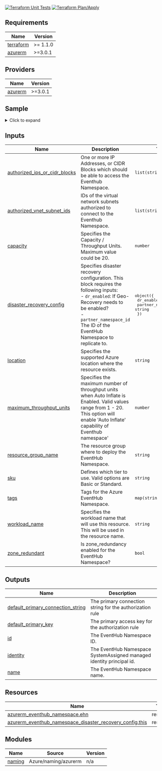 [![Terraform Unit Tests](https://github.com/pinakispecial/terraform-azure-eventhub/actions/workflows/tf-unit-tests.yml/badge.svg)](https://github.com/pinakispecial/terraform-azure-eventhub/actions/workflows/tf-unit-tests.yml)
[![Terraform Plan/Apply](https://github.com/pinakispecial/terraform-azure-eventhub/actions/workflows/tf-plan-apply.yml/badge.svg)](https://github.com/pinakispecial/terraform-azure-eventhub/actions/workflows/tf-plan-apply.yml)

<!-- BEGIN_TF_DOCS -->


## Requirements

| Name | Version |
|------|---------|
| <a name="requirement_terraform"></a> [terraform](#requirement\_terraform) | >= 1.1.0 |
| <a name="requirement_azurerm"></a> [azurerm](#requirement\_azurerm) | >=3.0.1 |

## Providers

| Name | Version |
|------|---------|
| <a name="provider_azurerm"></a> [azurerm](#provider\_azurerm) | >=3.0.1 |

## Sample

<details>
<summary>Click to expand</summary>

```hcl
module "primary_namespace" {
  source = "../module"

  location            = local.primary_location
  resource_group_name = azurerm_resource_group.group.name
  workload_name       = "primary-ns"
  sku                 = "Standard"
  capacity            = 15

  authorized_ips_or_cidr_blocks = ["103.59.73.254"]
  authorized_vnet_subnet_ids    = [azurerm_subnet.snet.id]

  disaster_recovery_config = {
    dr_enabled           = true
    partner_namespace_id = module.secondary_namespace.id
  }

  depends_on = [module.secondary_namespace]
}

module "secondary_namespace" {
  source = "../module"

  location            = local.secondary_location
  resource_group_name = azurerm_resource_group.group.name
  workload_name       = "secondary-ns"
  sku                 = "Standard"
  capacity            = 15

  authorized_ips_or_cidr_blocks = ["103.59.73.254"]
  authorized_vnet_subnet_ids    = [azurerm_subnet.snet.id]
}
```
</details>

## Inputs

| Name | Description | Type | Default | Required |
|------|-------------|------|---------|:--------:|
| <a name="input_authorized_ips_or_cidr_blocks"></a> [authorized\_ips\_or\_cidr\_blocks](#input\_authorized\_ips\_or\_cidr\_blocks) | One or more IP Addresses, or CIDR Blocks which should be able to access the Eventhub Namespace. | `list(string)` | `[]` | no |
| <a name="input_authorized_vnet_subnet_ids"></a> [authorized\_vnet\_subnet\_ids](#input\_authorized\_vnet\_subnet\_ids) | IDs of the virtual network subnets authorized to connect to the Eventhub Namespace. | `list(string)` | `[]` | no |
| <a name="input_capacity"></a> [capacity](#input\_capacity) | Specifies the Capacity / Throughput Units. Maximum value could be 20. | `number` | n/a | yes |
| <a name="input_disaster_recovery_config"></a> [disaster\_recovery\_config](#input\_disaster\_recovery\_config) | Specifies disaster recovery configuration. This block requires the following inputs:<br> - `dr_enabled`: If Geo-Recovery needs to be enabled?<br> - `partner_namespace_id` The ID of the EventHub Namespace to replicate to. | <pre>object({<br>    dr_enabled           = bool<br>    partner_namespace_id = string<br>  })</pre> | <pre>{<br>  "dr_enabled": false,<br>  "partner_namespace_id": ""<br>}</pre> | no |
| <a name="input_location"></a> [location](#input\_location) | Specifies the supported Azure location where the resource exists. | `string` | n/a | yes |
| <a name="input_maximum_throughput_units"></a> [maximum\_throughput\_units](#input\_maximum\_throughput\_units) | Specifies the maximum number of throughput units when Auto Inflate is Enabled. Valid values range from 1 - 20. This  option will enable 'Auto Inflate' capability of Eventhub namespace' | `number` | `null` | no |
| <a name="input_resource_group_name"></a> [resource\_group\_name](#input\_resource\_group\_name) | The resource group where to deploy the EventHub Namespace. | `string` | n/a | yes |
| <a name="input_sku"></a> [sku](#input\_sku) | Defines which tier to use. Valid options are Basic or Standard. | `string` | n/a | yes |
| <a name="input_tags"></a> [tags](#input\_tags) | Tags for the Azure EventHub Namespace. | `map(string)` | `{}` | no |
| <a name="input_workload_name"></a> [workload\_name](#input\_workload\_name) | Specifies the workload name that will use this resource. This will be used in the resource name. | `string` | n/a | yes |
| <a name="input_zone_redundant"></a> [zone\_redundant](#input\_zone\_redundant) | Is zone\_redundancy enabled for the EventHub Namespace? | `bool` | `false` | no |

## Outputs

| Name | Description |
|------|-------------|
| <a name="output_default_primary_connection_string"></a> [default\_primary\_connection\_string](#output\_default\_primary\_connection\_string) | The primary connection string for the authorization rule |
| <a name="output_default_primary_key"></a> [default\_primary\_key](#output\_default\_primary\_key) | The primary access key for the authorization rule |
| <a name="output_id"></a> [id](#output\_id) | The EventHub Namespace ID. |
| <a name="output_identity"></a> [identity](#output\_identity) | The EventHub Namespace SystemAssigned managed identity principal id. |
| <a name="output_name"></a> [name](#output\_name) | The EventHub Namespace name. |

## Resources

| Name | Type |
|------|------|
| [azurerm_eventhub_namespace.ehn](https://registry.terraform.io/providers/hashicorp/azurerm/latest/docs/resources/eventhub_namespace) | resource |
| [azurerm_eventhub_namespace_disaster_recovery_config.this](https://registry.terraform.io/providers/hashicorp/azurerm/latest/docs/resources/eventhub_namespace_disaster_recovery_config) | resource |

## Modules

| Name | Source | Version |
|------|--------|---------|
| <a name="module_naming"></a> [naming](#module\_naming) | Azure/naming/azurerm | n/a |
<!-- END_TF_DOCS -->